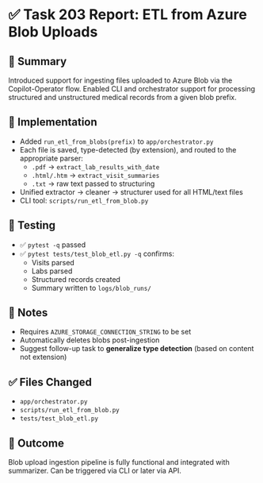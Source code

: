 # ✅ Task 203 Report: ETL from Azure Blob Uploads

## 📄 Summary
Introduced support for ingesting files uploaded to Azure Blob via the Copilot-Operator flow. Enabled CLI and orchestrator support for processing structured and unstructured medical records from a given blob prefix.

## 🔧 Implementation
- Added `run_etl_from_blobs(prefix)` to `app/orchestrator.py`
- Each file is saved, type-detected (by extension), and routed to the appropriate parser:
  - `.pdf` → `extract_lab_results_with_date`
  - `.html/.htm` → `extract_visit_summaries`
  - `.txt` → raw text passed to structuring
- Unified extractor → cleaner → structurer used for all HTML/text files
- CLI tool: `scripts/run_etl_from_blob.py`

## 🧪 Testing
- ✅ `pytest -q` passed
- ✅ `pytest tests/test_blob_etl.py -q` confirms:
  - Visits parsed
  - Labs parsed
  - Structured records created
  - Summary written to `logs/blob_runs/`

## 📌 Notes
- Requires `AZURE_STORAGE_CONNECTION_STRING` to be set
- Automatically deletes blobs post-ingestion
- Suggest follow-up task to **generalize type detection** (based on content not extension)

## ✅ Files Changed
- `app/orchestrator.py`
- `scripts/run_etl_from_blob.py`
- `tests/test_blob_etl.py`

## 🏁 Outcome
Blob upload ingestion pipeline is fully functional and integrated with summarizer. Can be triggered via CLI or later via API.